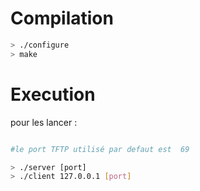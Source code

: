 # Compilation 

```bash
> ./configure
> make
```
  	

# Execution

pour les lancer : 

```bash

#le port TFTP utilisé par defaut est  69

> ./server [port]
> ./client 127.0.0.1 [port] 
```


